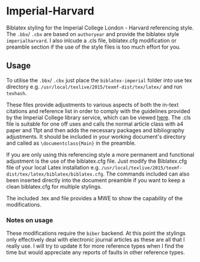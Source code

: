 # Imperial-Harvard

Biblatex styling for the Imperial College London - Harvard referencing style. The `.bbx`/ `.cbx` are based on `authoryear` and provide the biblatex style `imperialharvard`. I also inlcude a .cls file, biblatex.cfg modification or preamble section if the use of the style files is too much effort for you.

## Usage

To utilise the `.bbx`/ `.cbx` just place the `biblatex-imperial` folder into use tex directory e.g. `/usr/local/texlive/2015/texmf-dist/tex/latex/` and run `texhash`.

These files provide adjustments to various aspects of both the in-text citations and reference list in order to comply with the guidelines provided by the Imperial College library service, which can be viewed [here](https://www.imperial.ac.uk/media/imperial-college/administration-and-support-services/library/public/harvard.pdf). The .cls file is suitable for one off uses and calls the normal article class with a4 paper and 11pt and then adds the necessary packages and bibliography adjustments. It should be included in your working document's directory and called as `\documentclass{Main}` in the preamble.

If you are only using this referencing style a more permanent and functional adjustment is the use of the biblatex.cfg file. Just modify the Biblatex.cfg file of your local Latex installation e.g. `/usr/local/texlive/2015/texmf-dist/tex/latex/biblatex/biblatex.cfg`. The commands included can also been inserted directly into the document preamble if you want to keep a clean biblatex.cfg for multiple stylings.

The included .tex and file provides a MWE to show the capability of the modifications.

### Notes on usage

These modifications require the `biber` backend. At this point the stylings only effectively deal with electronic journal articles as these are all that I really use. I will try to update it for more reference types when I find the time but would appreciate any reports of faults in other reference types.
